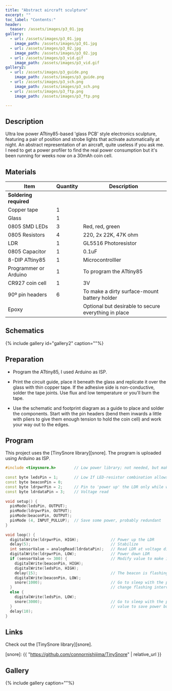 ```yaml
---
title: "Abstract aircraft sculpture"
excerpt: ""
toc_label: "Contents:"
header:
  teaser: /assets/images/p3_01.jpg
gallery:
  - url: /assets/images/p3_01.jpg
    image_path: /assets/images/p3_01.jpg
  - url: /assets/images/p3_02.jpg
    image_path: /assets/images/p3_02.jpg
  - url: /assets/images/p3_vid.gif
    image_path: /assets/images/p3_vid.gif
gallery2:
  - url: /assets/images/p3_guide.png
    image_path: /assets/images/p3_guide.png
  - url: /assets/images/p3_sch.png
    image_path: /assets/images/p3_sch.png
  - url: /assets/images/p3_ftp.png
    image_path: /assets/images/p3_ftp.png

---
```


## Description
Ultra low power ATtiny85-based 'glass PCB' style electronics sculpture, featuring a pair of position and strobe lights that activate automatically at night. An abstract representation of an aircraft, quite useless if you ask me.  
I need to get a power profiler to find the real power consumption but it's been running for weeks now on a 30mAh coin cell.

## Materials

| Item         | Quantity | Description                                                  |
| --------         | ------   | ------------------------------------------------------------ |
| **Soldering required** |    |                                                          |
| Copper tape   | 1   |                                                        |
| Glass      | 1       |                                                       |
| 0805 SMD LEDs    | 3        | Red, red, green  |
| 0805 Resistors       | 4        |  220, 2x 22K, 47K ohm                                        |
| LDR | 1 | GL5516 Photoresistor |
| 0805 Capacitor | 1 | 0.1uF |
| 8-DIP ATtiny85 | 1 | Microcontrolller |
| Programmer or Arduino | 1 | To program the ATtiny85 |
| CR927 coin cell | 1 | 3V |
| 90º pin headers | 6 | To make a dirty surface-mount battery holder |
| Epoxy | | Optional but desirable to secure everything in place |

## Schematics
{% include gallery id="gallery2" caption=""%}

## Preparation
- Program the ATtiny85, I used Arduino as ISP.

- Print the circuit guide, place it beneath the glass and replicate it over the glass with thin copper tape. If the adhesive side is non-conductive, solder the tape joints. Use flux and low temperature or you'll burn the tape.

- Use the schematic and footprint diagram as a guide to place and solder the components. Start with the pin headers (bend them inwards a little with pliers to give them enough tension to hold the coin cell) and work your way out to the edges.

## Program

This project uses the [TinySnore library][snore]. The program is uploaded using Arduino as ISP.


```cpp
#include <tinysnore.h>        // Low power library; not needed, but makes it simpler
 
const byte ledsPin = 1;       // Low If LED-resistor combination allows to stay well under the 20mA output limit
const byte beaconPin = 0;
const byte ldrpwrPin = 2;     // Pin to 'power up' the LDR only while we read the voltage
const byte ldrdataPin = 3;    // Voltage read 
 
void setup() {
  pinMode(ledsPin, OUTPUT);
  pinMode(ldrpwrPin, OUTPUT);
  pinMode(beaconPin, OUTPUT);
  pinMode (4, INPUT_PULLUP);  // Save some power, probably redundant
}
 
void loop() {
  digitalWrite(ldrpwrPin, HIGH);              // Power up the LDR
  delay(5);                                   // Stabilize
  int sensorValue = analogRead(ldrdataPin);   // Read LDR at voltage divider
  digitalWrite(ldrpwrPin, LOW);               // Power down LDR
  if (sensorValue <= 300) {                   // Modify value to make it more or less sensitive to light (0-1023)
    digitalWrite(beaconPin, HIGH);
    digitalWrite(ledsPin, HIGH);
    delay(15);                                // The beacon is flashing
    digitalWrite(beaconPin, LOW);
    snore(1000);                              // Go to sleep with the position lights ON; change value to
  }                                           // change flashing interval
  else {
    digitalWrite(ledsPin, LOW);
    snore(3000);                              // Go to sleep with the position lights OFF; increase
  }                                           // value to save power but it'll be less reactive
  delay(10);
}
```






## Links
Check out the [TinySnore library][snore].

[snore]: {{ "https://github.com/connornishijima/TinySnore" | relative_url }}

## Gallery
{% include gallery caption=""%}
